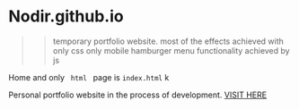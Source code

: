 # Nodir.github.io
>> temporary portfolio website.
most of the effects achieved with only css
only mobile hamburger menu functionality achieved by js


Home and only <code> html </code> page is <code style="red">index.html</code>
k



Personal portfolio website in the process of development. <a href="https://nodir-any.github.io/NodIr/" target="_blank_">VISIT HERE</a>

